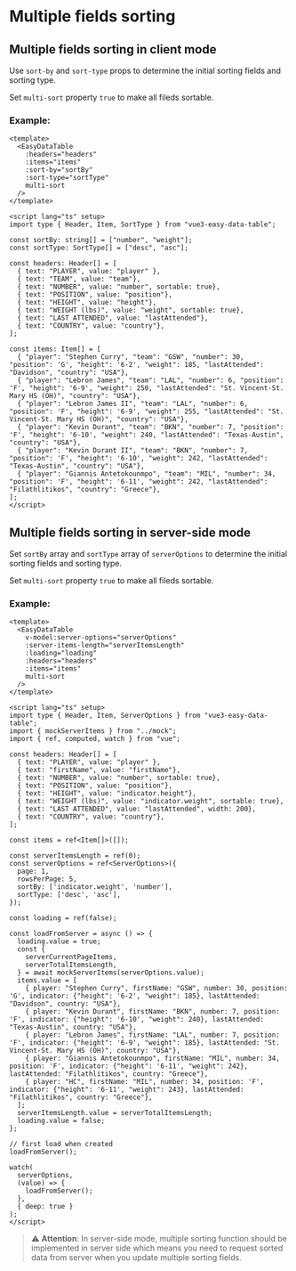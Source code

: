 # Multiple fields sorting

## Multiple fields sorting in client mode
Use `sort-by` and `sort-type` props to determine the initial sorting fields and sorting type.

Set `multi-sort` property `true` to make all fileds sortable.

### Example:

```vue
<template>
  <EasyDataTable
    :headers="headers"
    :items="items"
    :sort-by="sortBy"
    :sort-type="sortType"
    multi-sort
  />
</template>

<script lang="ts" setup>
import type { Header, Item, SortType } from "vue3-easy-data-table";

const sortBy: string[] = ["number", "weight"];
const sortType: SortType[] = ["desc", "asc"];

const headers: Header[] = [
  { text: "PLAYER", value: "player" },
  { text: "TEAM", value: "team"},
  { text: "NUMBER", value: "number", sortable: true},
  { text: "POSITION", value: "position"},
  { text: "HEIGHT", value: "height"},
  { text: "WEIGHT (lbs)", value: "weight", sortable: true},
  { text: "LAST ATTENDED", value: "lastAttended"},
  { text: "COUNTRY", value: "country"},
];

const items: Item[] = [
  { "player": "Stephen Curry", "team": "GSW", "number": 30, "position": 'G', "height": '6-2', "weight": 185, "lastAttended": "Davidson", "country": "USA"},
  { "player": "Lebron James", "team": "LAL", "number": 6, "position": 'F', "height": '6-9', "weight": 250, "lastAttended": "St. Vincent-St. Mary HS (OH)", "country": "USA"},
  { "player": "Lebron James II", "team": "LAL", "number": 6, "position": 'F', "height": '6-9', "weight": 255, "lastAttended": "St. Vincent-St. Mary HS (OH)", "country": "USA"},
  { "player": "Kevin Durant", "team": "BKN", "number": 7, "position": 'F', "height": '6-10', "weight": 240, "lastAttended": "Texas-Austin", "country": "USA"},
  { "player": "Kevin Durant II", "team": "BKN", "number": 7, "position": 'F', "height": '6-10', "weight": 242, "lastAttended": "Texas-Austin", "country": "USA"},
  { "player": "Giannis Antetokounmpo", "team": "MIL", "number": 34, "position": 'F', "height": '6-11', "weight": 242, "lastAttended": "Filathlitikos", "country": "Greece"},
];
</script>
```

<MultiSortClient/>


## Multiple fields sorting in server-side mode

Set `sortBy` array and `sortType` array of `serverOptions` to determine the initial sorting fields and sorting type.

Set `multi-sort` property `true` to make all fileds sortable.

### Example:

```vue
<template>
  <EasyDataTable
    v-model:server-options="serverOptions"
    :server-items-length="serverItemsLength"
    :loading="loading"
    :headers="headers"
    :items="items"
    multi-sort
  />
</template>

<script lang="ts" setup>
import type { Header, Item, ServerOptions } from "vue3-easy-data-table";
import { mockServerItems } from "../mock";
import { ref, computed, watch } from "vue";

const headers: Header[] = [
  { text: "PLAYER", value: "player" },
  { text: "firstName", value: "firstName"},
  { text: "NUMBER", value: "number", sortable: true},
  { text: "POSITION", value: "position"},
  { text: "HEIGHT", value: "indicator.height"},
  { text: "WEIGHT (lbs)", value: "indicator.weight", sortable: true},
  { text: "LAST ATTENDED", value: "lastAttended", width: 200},
  { text: "COUNTRY", value: "country"},
];

const items = ref<Item[]>([]);

const serverItemsLength = ref(0);
const serverOptions = ref<ServerOptions>({
  page: 1,
  rowsPerPage: 5,
  sortBy: ['indicator.weight', 'number'],
  sortType: ['desc', 'asc'],
});

const loading = ref(false);

const loadFromServer = async () => {
  loading.value = true;
  const {
    serverCurrentPageItems,
    serverTotalItemsLength,
  } = await mockServerItems(serverOptions.value);
  items.value = [
    { player: "Stephen Curry", firstName: "GSW", number: 30, position: 'G', indicator: {"height": '6-2', "weight": 185}, lastAttended: "Davidson", country: "USA"},
    { player: "Kevin Durant", firstName: "BKN", number: 7, position: 'F', indicator: {"height": '6-10', "weight": 240}, lastAttended: "Texas-Austin", country: "USA"},
    { player: "Lebron James", firstName: "LAL", number: 7, position: 'F', indicator: {"height": '6-9', "weight": 185}, lastAttended: "St. Vincent-St. Mary HS (OH)", country: "USA"},
    { player: "Giannis Antetokounmpo", firstName: "MIL", number: 34, position: 'F', indicator: {"height": '6-11', "weight": 242}, lastAttended: "Filathlitikos", country: "Greece"},
    { player: "HC", firstName: "MIL", number: 34, position: 'F', indicator: {"height": '6-11', "weight": 243}, lastAttended: "Filathlitikos", country: "Greece"},
  ];
  serverItemsLength.value = serverTotalItemsLength;
  loading.value = false;
};

// first load when created
loadFromServer();

watch(
  serverOptions,
  (value) => {
    loadFromServer();
  },
  { deep: true }
);
</script>
```
<MultiSortServer/>

> :warning: **Attention**: In server-side mode, multiple sorting function should be implemented in server side which means you need to request sorted data from server when you update multiple sorting fields.